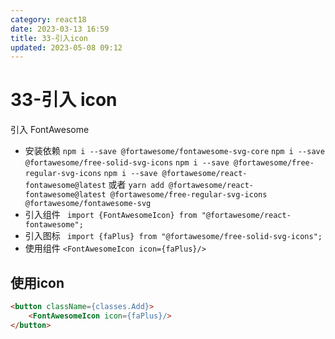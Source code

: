 ```yaml
---
category: react18
date: 2023-03-13 16:59
title: 33-引入icon
updated: 2023-05-08 09:12
---
```


# 33-引入 icon

引入 FontAwesome

- 安装依赖
  `npm i --save @fortawesome/fontawesome-svg-core`
  `npm i --save @fortawesome/free-solid-svg-icons`
  `npm i --save @fortawesome/free-regular-svg-icons`
  `npm i --save @fortawesome/react-fontawesome@latest`
  或者 `yarn add @fortawesome/react-fontawesome@latest @fortawesome/free-regular-svg-icons @fortawesome/fontawesome-svg`
- 引入组件
  ` import {FontAwesomeIcon} from "@fortawesome/react-fontawesome";`
- 引入图标
  ` import {faPlus} from "@fortawesome/free-solid-svg-icons";`
- 使用组件
  `<FontAwesomeIcon icon={faPlus}/>`


## 使用icon


```html
<button className={classes.Add}>
    <FontAwesomeIcon icon={faPlus}/>
</button>
```